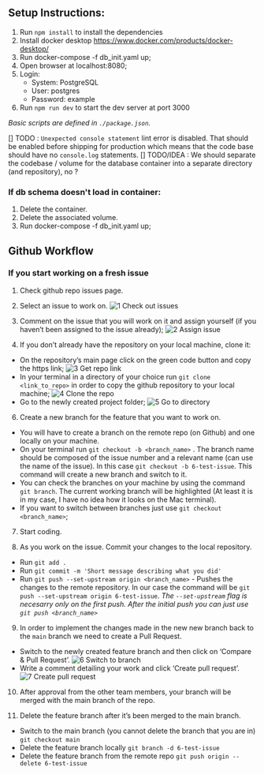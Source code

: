 ## Setup Instructions:

1. Run `npm install` to install the dependencies
2. Install docker desktop https://www.docker.com/products/docker-desktop/
3. Run docker-compose -f db_init.yaml up;  
4. Open browser at localhost:8080;  
5. Login:
    - System: PostgreSQL  
    - User: postgres  
    - Password: example
6. Run `npm run dev` to start the dev server at port 3000

*Basic scripts are defined in `./package.json`.*

[] TODO : `Unexpected console statement` lint error is disabled. That should be enabled before shipping for production which means that the code base should have no `console.log` statements.
[] TODO/IDEA : We should separate the codebase / volume for the database container into a separate directory (and repository), no ?

### If db schema doesn't load in container:
1. Delete the container.
2. Delete the associated volume.
3. Run docker-compose -f db_init.yaml up;

## Github Workflow
### If you start working on a fresh issue

1. Check github repo issues page.

2. Select an issue to work on.
![1  Check out issues](https://user-images.githubusercontent.com/40914437/224488666-f1be03df-e7b4-4d35-8987-5bdca970fa61.jpg)

3. Comment on the issue that you will work on it and assign yourself (if you haven’t been assigned to the issue already);
![2  Assign issue](https://user-images.githubusercontent.com/40914437/224488691-2b47d069-7510-4244-b88e-493b307cd9fa.jpg)

4. If you don’t already have the repository on your local machine, clone it:
  - On the repository’s main page click on the green code button and copy the https link;
        ![3  Get repo link](https://user-images.githubusercontent.com/40914437/224488739-c342f293-f382-4ed2-aec7-2838e69ea1df.jpg)
  - In your terminal in a directory of your choice run `git clone <link_to_repo>` in order to copy the github repository to your local machine;
![4  Clone the repo](https://user-images.githubusercontent.com/40914437/224488745-25ec0c06-f76b-4e7a-bb20-b89dca5ce4f5.jpg)
  - Go to the newly created project folder;
![5  Go to directory](https://user-images.githubusercontent.com/40914437/224488750-3e270cee-0734-4bc1-90cb-12ae7abce7fd.jpg)

6.  Create a new branch for the feature that you want to work on.
  - You will have to create a branch on the remote repo (on Github) and one locally on your machine.
  - On your terminal run `git checkout -b <branch_name>` . The branch name should be composed of the issue number and a relevant name (can use the name of the issue). In this case `git checkout -b 6-test-issue`. This command will create a new branch and switch to it.
  - You can check the branches on your machine by using the command `git branch`. The current working branch will be highlighted (At least it is in my case, I have no idea how it looks on the Mac terminal).
  - If you want to switch between branches just use `git checkout <branch_name>`;

7. Start coding.

8. As you work on the issue. Commit your changes to the local repository.
  - Run `git add .`
  - Run `git commit -m 'Short message describing what you did'`
  - Run `git push --set-upstream origin <branch_name>`  - Pushes the changes to the remote repository. In our case the command will be `git push --set-upstream origin 6-test-issue`. *The `--set-upstream` flag is necesarry only on the first push. After the initial push you can just use `git push <branch_name>`*

9. In order to implement the changes made in the new new branch back to the `main` branch we need to create a Pull Request.
  - Switch to the newly created feature branch and then click on ‘Compare & Pull Request’.
![6  Switch to branch](https://user-images.githubusercontent.com/40914437/224488810-8d5b029d-f03d-4890-b895-11f3e716603c.jpg)
  - Write a comment detailing your work and click ‘Create pull request’.
![7  Create pull request](https://user-images.githubusercontent.com/40914437/224488821-04d35fd8-f07f-4cfd-b925-0fcd13448ff6.jpg)

10. After approval from the other team members, your branch will be merged with the main branch of the repo.

11. Delete the feature branch after it’s been merged to the main branch.
  - Switch to the main branch (you cannot delete the branch that you are in) `git checkout main`
  - Delete the feature branch locally `git branch -d 6-test-issue`
  - Delete the feature branch from the remote repo `git push origin --delete 6-test-issue`
